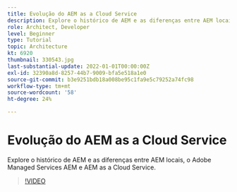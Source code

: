 ```yaml
---
title: Evolução do AEM as a Cloud Service
description: Explore o histórico de AEM e as diferenças entre AEM locais, o Adobe Managed Services AEM e AEM as a Cloud Service.
role: Architect, Developer
level: Beginner
type: Tutorial
topic: Architecture
kt: 6920
thumbnail: 330543.jpg
last-substantial-update: 2022-01-01T00:00:00Z
exl-id: 32390a8d-8257-44b7-9009-bfa5e518a1e0
source-git-commit: b3e9251bdb18a008be95c1fa9e5c79252a74fc98
workflow-type: tm+mt
source-wordcount: '58'
ht-degree: 24%

---
```


# Evolução do AEM as a Cloud Service

Explore o histórico de AEM e as diferenças entre AEM locais, o Adobe Managed Services AEM e AEM as a Cloud Service.

>[!VIDEO](https://video.tv.adobe.com/v/330543?quality=12&learn=on)
